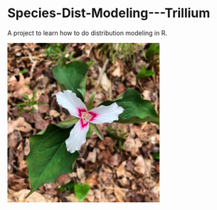 # Species-Dist-Modeling---Trillium

A project to learn how to do distribution modeling in R.

![Painted Trillium](images/painted_trillium.png)
